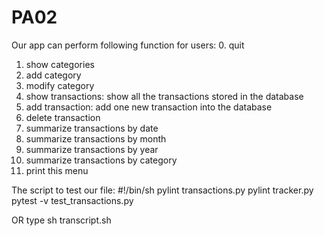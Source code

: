 # PA02
Our app can perform following function for users: 
0. quit
1. show categories
2. add category
3. modify category
4. show transactions: show all the transactions stored in the database
5. add transaction: add one new transaction into the database
6. delete transaction
7. summarize transactions by date
8. summarize transactions by month
9. summarize transactions by year
10. summarize transactions by category
11. print this menu

The script to test our file:
#!/bin/sh
pylint transactions.py
pylint tracker.py
pytest -v test_transactions.py

OR type
sh transcript.sh
